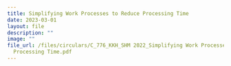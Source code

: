 ```yaml
---
title: Simplifying Work Processes to Reduce Processing Time
date: 2023-03-01
layout: file
description: ""
image: ""
file_url: /files/circulars/C_776_KKH_SHM 2022_Simplifying Work Processes to Reduce
  Processing Time.pdf
---
```

